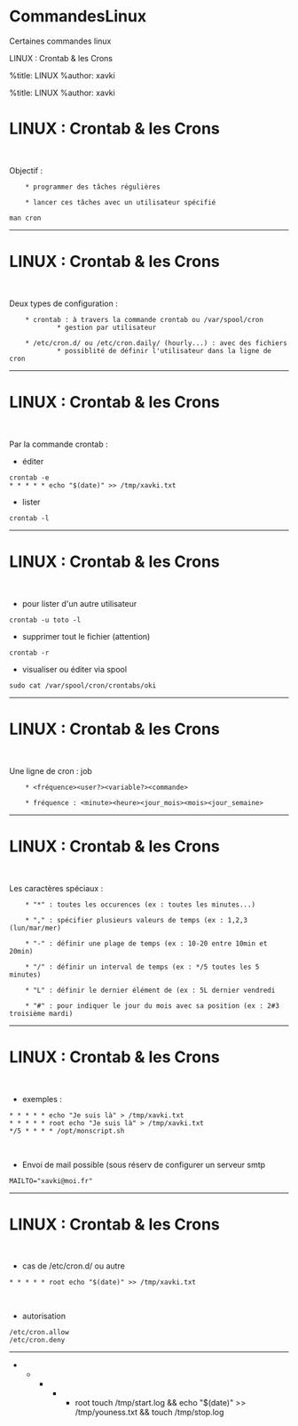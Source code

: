# CommandesLinux
Certaines commandes linux


LINUX : Crontab & les Crons

%title: LINUX
%author: xavki

%title: LINUX
%author: xavki


# LINUX : Crontab & les Crons


<br>

Objectif :

		* programmer des tâches régulières

		* lancer ces tâches avec un utilisateur spécifié

```
man cron
```

----------------------------------------------------------------

# LINUX : Crontab & les Crons


<br>

Deux types de configuration :

		* crontab : à travers la commande crontab ou /var/spool/cron
				* gestion par utilisateur

		* /etc/cron.d/ ou /etc/cron.daily/ (hourly...) : avec des fichiers 
				* possiblité de définir l'utilisateur dans la ligne de cron

----------------------------------------------------------------

# LINUX : Crontab & les Crons

<br>

Par la commande crontab :

* éditer 

```
crontab -e
* * * * * echo "$(date)" >> /tmp/xavki.txt
```

* lister

```
crontab -l
```

----------------------------------------------------------------

# LINUX : Crontab & les Crons

<br>

* pour lister d'un autre utilisateur

```
crontab -u toto -l
```

* supprimer tout le fichier (attention)

```
crontab -r
```

* visualiser ou éditer via spool

```
sudo cat /var/spool/cron/crontabs/oki
```

----------------------------------------------------------------

# LINUX : Crontab & les Crons

<br>

Une ligne de cron : job

		* <fréquence><user?><variable?><commande>

		* fréquence : <minute><heure><jour_mois><mois><jour_semaine>

----------------------------------------------------------------

# LINUX : Crontab & les Crons

<br>

Les caractères spéciaux :

		* "*" : toutes les occurences (ex : toutes les minutes...)

		* "," : spécifier plusieurs valeurs de temps (ex : 1,2,3 (lun/mar/mer)

		* "-" : définir une plage de temps (ex : 10-20 entre 10min et 20min)

		* "/" : définir un interval de temps (ex : */5 toutes les 5 minutes)

		* "L" : définir le dernier élément de (ex : 5L dernier vendredi

		* "#" : pour indiquer le jour du mois avec sa position (ex : 2#3 troisième mardi)

----------------------------------------------------------------

# LINUX : Crontab & les Crons

<br>

* exemples :

```
* * * * * echo "Je suis là" > /tmp/xavki.txt
* * * * * root echo "Je suis là" > /tmp/xavki.txt
*/5 * * * * /opt/monscript.sh
```

<br>

* Envoi de mail possible (sous réserv de configurer un serveur smtp

```
MAILTO="xavki@moi.fr"
```

----------------------------------------------------------------

# LINUX : Crontab & les Crons

<br>

* cas de /etc/cron.d/ ou autre

```
* * * * * root echo "$(date)" >> /tmp/xavki.txt
```

<br>

* autorisation

```
/etc/cron.allow
/etc/cron.deny
```



----------------------------------------------------------------

* * * * * root touch /tmp/start.log && echo "$(date)" >> /tmp/youness.txt && touch /tmp/stop.log


